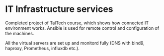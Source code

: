 # IT Infrastructure services

Completed project of TalTech course, which shows how connected IT environment works. Ansible is
used for remote control and configuration of the machines.

All the virtual servers are set up and monitord fully (DNS with bind9, haproxy, Prometheus, influxdb etc.).
